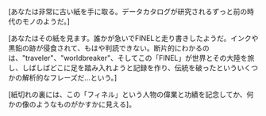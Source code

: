 [あなたは非常に古い紙を手に取る。データカタログが研究されるずっと前の時代のモノのようだ。]  
  
[あなたはその紙を見ます。誰かが急いでFINELと走り書きしたようだ。インクや黒鉛の跡が侵食されて、もはや判読できない。断片的にわかるのは、"traveler"、"worldbreaker"、そしてこの「FINEL」が世界とその大陸を旅し、しばしばどこに足を踏み入れようと記録を作り、伝統を破ったといういくつかの解析的なフレーズだ…という。] 
  
[紙切れの裏には、この「フィネル」という人物の偉業と功績を記念してか、何かの像のようなものがかすかに見える]。
